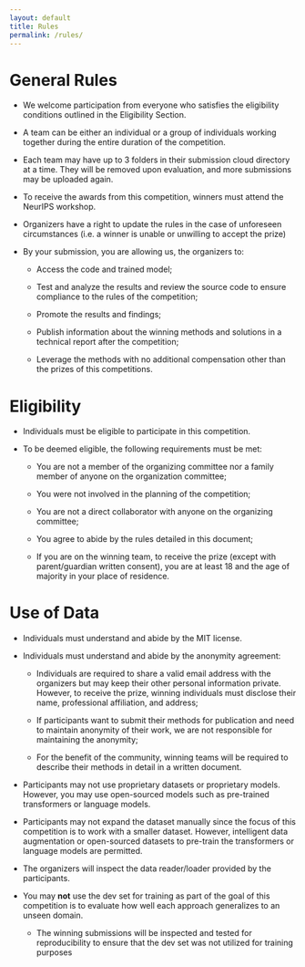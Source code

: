 ```yaml
---
layout: default
title: Rules
permalink: /rules/
---
```


# General Rules

- We welcome participation from everyone who satisfies the eligibility conditions outlined in the Eligibility Section. 

- A team can be either an individual or a group of individuals working together during the entire duration of the competition.

- Each team may have up to 3 folders in their submission cloud directory at a time. They will be removed upon evaluation, and more submissions may be uploaded again.

- To receive the awards from this competition, winners must attend the NeurIPS workshop.

- Organizers have a right to update the rules in the case of unforeseen circumstances (i.e. a winner is unable or unwilling to accept the prize)

- By your submission, you are allowing us, the organizers to:
  
  - Access the code and trained model;
  
  - Test and analyze the results and review the source code to ensure compliance to the rules of the competition;
  
  - Promote the results and findings;
  
  - Publish information about the winning methods and solutions in a technical report after the competition;
  
  - Leverage the methods with no additional compensation other than the prizes of this competitions. 

# Eligibility

- Individuals must be eligible to participate in this competition.

- To be deemed eligible, the following requirements must be met:
  
  - You are not a member of the organizing committee nor a family member of anyone on the organization committee;
  
  - You were not involved in the planning of the competition;
  
  - You are not a direct collaborator with anyone on the organizing committee;
  
  - You agree to abide by the rules detailed in this document;
  
  - If you are on the winning team, to receive the prize (except with parent/guardian written consent), you are at least 18 and the age of majority in your place of residence.

# Use of Data

- Individuals must understand and abide by the MIT license.

- Individuals must understand and abide by the anonymity agreement:
  
  - Individuals are required to share a valid email address with the organizers but may keep their other personal information private. However, to receive the prize, winning individuals must disclose their name, professional affiliation, and address;
  
  - If participants want to submit their methods for publication and need to maintain anonymity of their work, we are not responsible for maintaining the anonymity;
  
  - For the benefit of the community, winning teams will be required to describe their methods in detail in a written document.

- Participants may not use proprietary datasets or proprietary models. However, you may use open-sourced models such as pre-trained transformers or language models.

- Participants may not expand the dataset manually since the focus of this competition is to work with a smaller dataset. However, intelligent data augmentation or open-sourced datasets to pre-train the transformers or language models are permitted.

- The organizers will inspect the data reader/loader provided by the participants.

- You may **not** use the dev set for training as part of the goal of this competition is to evaluate how well each approach generalizes to an unseen domain.
  
  - The winning submissions will be inspected and tested for reproducibility to ensure that the dev set was not utilized for training purposes
